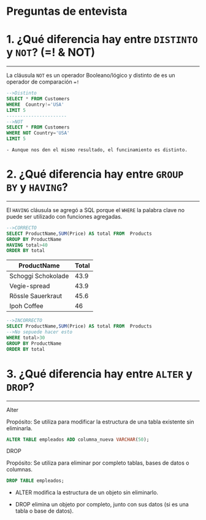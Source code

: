 # Preguntas de entevista

# 1. ¿Qué diferencia hay entre `DISTINTO` y `NOT`? (=! & NOT)

---

La cláusula `NOT` es un operador Booleano/lógico y distinto de es un operador de comparación `=!`

```sql
-->Distinto
SELECT * FROM Customers
WHERE  Country!='USA'
LIMIT 5
----------------------
-->NOT
SELECT * FROM Customers
WHERE NOT Country='USA'
LIMIT 5

```

    - Aunque nos den el mismo resultado, el funcinamiento es distinto.

# 2. ¿Qué diferencia hay entre `GROUP BY` y `HAVING`?

---

El `HAVING` cláusula se agregó a SQL porque el `WHERE` la palabra clave no puede ser utilizado con funciones agregadas.

```sql
-->CORRECTO
SELECT ProductName,SUM(Price) AS total FROM  Products
GROUP BY ProductName
HAVING total>40
ORDER BY total
```

| ProductName        | Total |
| ------------------ | ----- |
| Schoggi Schokolade | 43.9  |
| Vegie-spread       | 43.9  |
| Rössle Sauerkraut  | 45.6  |
| Ipoh Coffee        | 46    |

```sql
-->INCORRECTO
SELECT ProductName,SUM(Price) AS total FROM  Products
-->No sepuede hacer esto
WHERE total>30
GROUP BY ProductName
ORDER BY total
```

# 3. ¿Qué diferencia hay entre `ALTER` y `DROP`?

---

Alter

Propósito: Se utiliza para modificar la estructura de una tabla existente sin eliminarla.

```sql
ALTER TABLE empleados ADD columna_nueva VARCHAR(50);
```

DROP

Propósito: Se utiliza para eliminar por completo tablas, bases de datos o columnas.

```sql
DROP TABLE empleados;
```

- ALTER modifica la estructura de un objeto sin eliminarlo.

- DROP elimina un objeto por completo, junto con sus datos (si es una tabla o base de datos).
